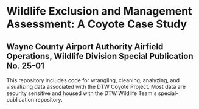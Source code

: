 # Wildlife Exclusion and Management Assessment: A Coyote Case Study
## Wayne County Airport Authority Airfield Operations, Wildlife Division  Special Publication No. 25-01

This repository includes code for wrangling, cleaning, analyzing, and visualizing data associated with the DTW Coyote Project. Most data are security sensitive and housed with the DTW Wildlife Team's special-publication repository.

